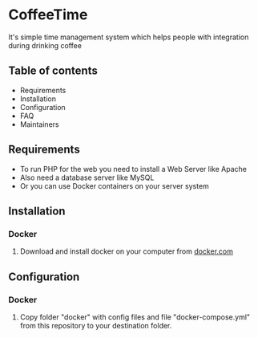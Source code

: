 # CoffeeTime

It's simple time management system which helps people with integration during drinking coffee

## Table of contents

- Requirements
- Installation
- Configuration
- FAQ
- Maintainers

## Requirements

- To run PHP for the web you need to install a Web Server like Apache
- Also need a database server like MySQL
- Or you can use Docker containers on your server system

## Installation

### Docker

1. Download and install docker on your computer from [docker.com](https://www.docker.com/get-started/)


## Configuration

### Docker

1. Copy folder "docker" with config files and file "docker-compose.yml" from this repository to your destination folder.
